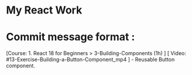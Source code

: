 # My React Work

# Commit message format : 

[Course: 1. React 18 for Beginners > 3-Building-Components (1h) ] [ Video: #13-Exercise-Building-a-Button-Component_mp4 ] - Reusable Button component.




